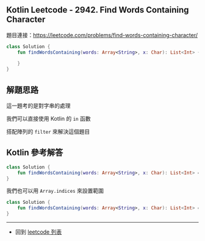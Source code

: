 ## Kotlin Leetcode - 2942. Find Words Containing Character

題目連接：<https://leetcode.com/problems/find-words-containing-character/>

```kotlin
class Solution {
    fun findWordsContaining(words: Array<String>, x: Char): List<Int> {
        
    }
}
```

## 解題思路

這一題考的是對字串的處理

我們可以直接使用 Kotlin 的 `in` 函數

搭配陣列的 `filter` 來解決這個題目

## Kotlin 參考解答

```kotlin
class Solution {
    fun findWordsContaining(words: Array<String>, x: Char): List<Int> = (0 until words.size).filter { x in words[it] }
}
```

我們也可以用 `Array.indices` 來設置範圍

```kotlin
class Solution {
    fun findWordsContaining(words: Array<String>, x: Char): List<Int> = words.indices.filter { x in words[it] }
}
```

------

- 回到 [leetcode 列表](index.md)
